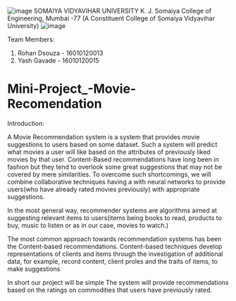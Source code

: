 


![image](https://user-images.githubusercontent.com/74112721/144545556-f1622854-5ddb-44c2-ae66-602c907b9289.png)
                                                          SOMAIYA VIDYAVIHAR UNIVERSITY
                                                    K. J. Somaiya College of Engineering, Mumbai -77
                                                 (A Constituent College of Somaiya Vidyavihar University)
 ![image](https://user-images.githubusercontent.com/74112721/144545198-29fb944e-cc94-4bef-91aa-ff1ffbc8af90.png)

Team Members:
                                                                                                                    
1. Rohan Dsouza - 16010120013
2. Yash Gavade  - 16010120015

                                                                                                                                                   


# Mini-Project_-Movie-Recomendation

Introduction: 

A Movie Recommendation system is a system that provides movie suggestions to users based on some dataset. Such a system will predict what movies a user will like based on the attributes of previously liked movies by that user. Content-Based recommendations have long been in fashion but they tend to overlook some great suggestions that may not be covered by mere  similarities. To overcome such shortcomings, we will combine collaborative  techniques having a  with neural networks to provide users(who have already rated movies previously) with appropriate suggestions.

In the most general way, recommender systems are algorithms aimed at suggesting relevant items to users(items being books to read, products to buy, music to listen or as in our case, movies to watch.)

The most common approach towards recommendation systems has been the Content-based recommendations. Content-based techniques develop representations of clients and items through the investigation of additional data, for example, record content, client proles and the traits of items, to make suggestions

In short our project will be simple The system will provide recommendations based on the ratings on commodities that users have previously rated.
